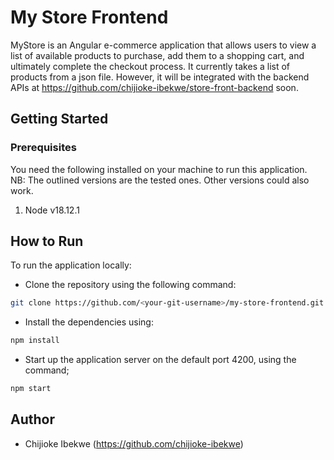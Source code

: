 # My Store Frontend

MyStore is an Angular e-commerce application that allows users to view a list of available products to purchase, add them to a shopping cart, and ultimately complete the checkout process. It currently takes a list of products from a json file. However, it will be integrated with the backend APIs at https://github.com/chijioke-ibekwe/store-front-backend soon.

## Getting Started
### Prerequisites
You need the following installed on your machine to run this application.  
NB: The outlined versions are the tested ones. Other versions could also work.
1. Node v18.12.1

## How to Run
To run the application locally:
- Clone the repository using the following command:
```bash
git clone https://github.com/<your-git-username>/my-store-frontend.git
```

- Install the dependencies using:
```bash
npm install
```

- Start up the application server on the default port 4200, using the command;
```bash
npm start
```

## Author

- Chijioke Ibekwe (https://github.com/chijioke-ibekwe)

